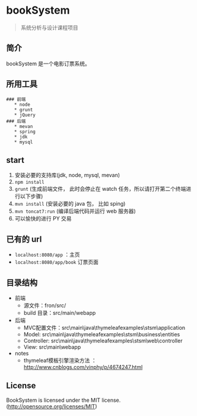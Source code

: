 # bookSystem
> 系统分析与设计课程项目

## 简介
bookSystem 是一个电影订票系统。

## 所用工具
    ### 前端
	   * node
	   * grunt
	   * jQuery
    ### 后端
	   * mevan
	   * spring
	   * jdk
       * mysql

	
## start
1. 安装必要的支持库(jdk, node, mysql, mevan)
2. `npm install`
3. `grunt` (生成前端文件， 此时会停止在 watch 任务，所以请打开第二个终端进行以下步骤)
4. `mvn install` (安装必要的 java 包， 比如 sping)
5. `mvn toncat7:run` (编译后端代码并运行 web 服务器)
6. 可以愉快的进行 PY 交易

## 已有的 url
* `localhost:8080/app` ：主页
* `localhost:8080/app/book` 订票页面

## 目录结构
* 前端
    * 源文件：fron/src/
    * build 目录：src/main/webapp
* 后端
    * MVC配置文件：src\main\java\thymeleafexamples\stsm\application
    * Model: src\main\java\thymeleafexamples\stsm\business\entities
    * Controller: src\main\java\thymeleafexamples\stsm\web\controller
    * View: src\main\webapp
* notes
    * thymeleaf模板引擎渲染方法 ：http://www.cnblogs.com/vinphy/p/4674247.html

## License
 BookSystem is licensed under the MIT license. (http://opensource.org/licenses/MIT)